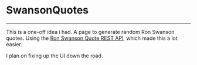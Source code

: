 # SwansonQuotes
--------
This is a one-off idea i had.
A page to generate random Ron Swanson quotes.
Using the [Ron Swanson Quote REST API](https://github.com/jamesseanwright/ron-swanson-quotes), which made this a lot easier.

I plan on fixing up the UI down the road.
